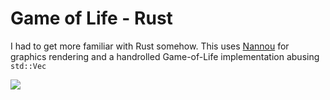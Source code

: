 Game of Life - Rust
============

I had to get more familiar with Rust somehow. This uses 
[Nannou](https://docs.rs/nannou/latest/nannou/) for graphics
rendering and a handrolled Game-of-Life implementation abusing
`std::Vec`

![](https://github.com/kevinpthorne/life-rs/doc/demo.gif)
